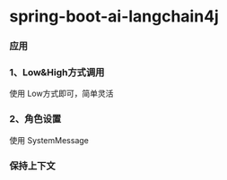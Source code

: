 # spring-boot-ai-langchain4j

### 应用

### 1、Low&High方式调用

使用 Low方式即可，简单灵活
 
### 2、角色设置

使用 SystemMessage

### 保持上下文

